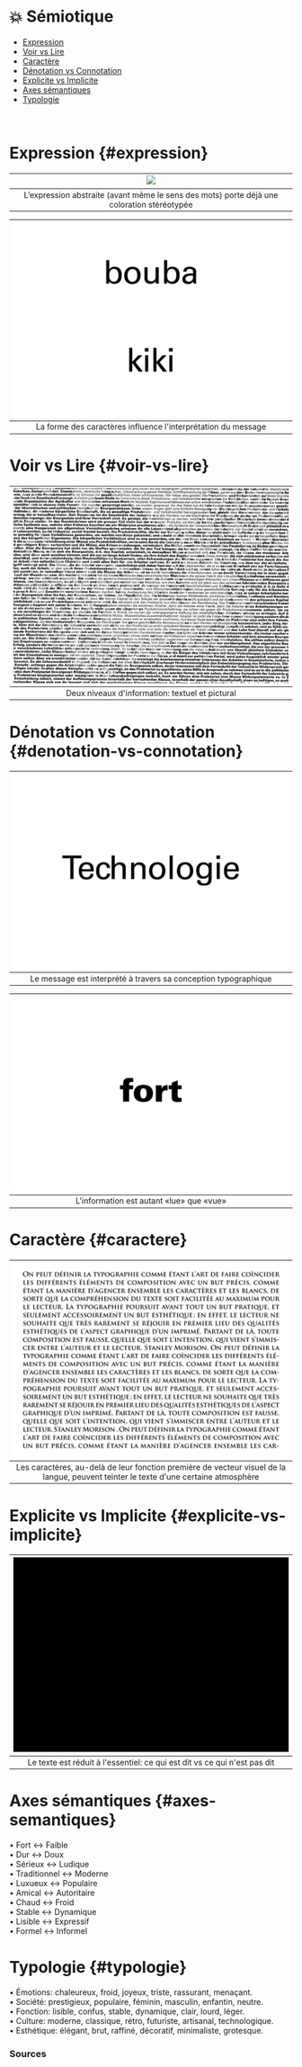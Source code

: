 # 💥 Sémiotique

- [Expression](#expression)
- [Voir vs Lire](#voir-vs-lire)
- [Caractère](#caractere)
- [Dénotation vs Connotation](#denotation-vs-connotation)
- [Explicite vs Implicite](#explicite-vs-implicite)
- [Axes sémantiques](#axes-semantiques)
- [Typologie](#typologie)

&nbsp;


# Expression {#expression}

|![](links/2-Seemiotique.jpg) |
|:---:|
| L’expression abstraite (avant même le sens des mots) porte déjà une coloration stéréotypée |

|![](links/2-Semiotique2.gif) |
|:---:|
| La forme des caractères influence l'interprétation du message |

# Voir vs Lire {#voir-vs-lire}

|![](links/2-Semiotique5.gif) |
|:---:|
| Deux niveaux d'information: textuel et pictural |

# Dénotation vs Connotation {#denotation-vs-connotation}

|![](links/2-Semiotique10.gif) |
|:---:|
| Le message est interprété à travers sa conception typographique |

|![](links/2-Semiotique16.gif) |
|:---:|
| L'information est autant «lue» que «vue» |

# Caractère {#caractere}

|![](links/0-Colonne20.gif) |
|:---:|
| Les caractères, au-delà de leur fonction première de vecteur visuel de la langue, peuvent teinter le texte d'une certaine atmosphère |

# Explicite vs Implicite {#explicite-vs-implicite}

|![](links/2-Semiotique26.gif) |
|:---:|
| Le texte est réduit à l'essentiel: ce qui est dit vs ce qui n'est pas dit |

# Axes sémantiques {#axes-semantiques}

•	Fort ↔ Faible  
•	Dur ↔ Doux  
•	Sérieux ↔ Ludique  
•	Traditionnel ↔ Moderne  
•	Luxueux ↔ Populaire  
•	Amical ↔ Autoritaire  
•	Chaud ↔ Froid  
•	Stable ↔ Dynamique  
•	Lisible ↔ Expressif  
•	Formel ↔ Informel  

# Typologie {#typologie}

•	Émotions: chaleureux, froid, joyeux, triste, rassurant, menaçant.  
•	Société: prestigieux, populaire, féminin, masculin, enfantin, neutre.  
•	Fonction: lisible, confus, stable, dynamique, clair, lourd, léger.  
•	Culture: moderne, classique, rétro, futuriste, artisanal, technologique.  
•	Esthétique: élégant, brut, raffiné, décoratif, minimaliste, grotesque.  


### Sources

<!-- - **Prénom Nom**  
  *Titre*, 0000 -->

<!-- [^1]: Adrian Frutiger, *Type, Sign, Symbol*, 1980 -->
